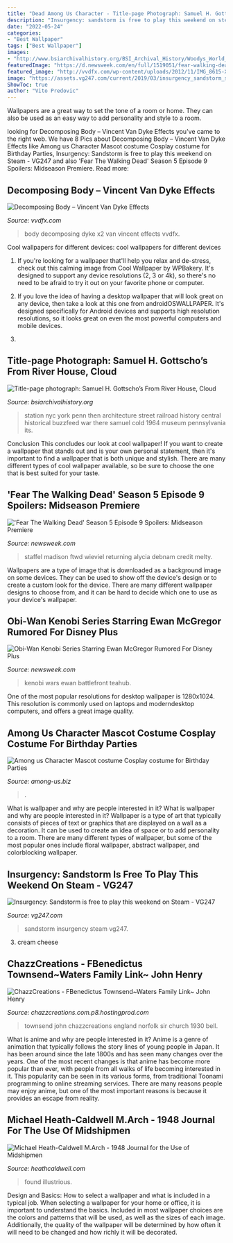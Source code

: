 ```yaml
---
title: "Dead Among Us Character - Title-page Photograph: Samuel H. Gottscho’s From River House, Cloud"
description: "Insurgency: sandstorm is free to play this weekend on steam"
date: "2022-05-24"
categories:
- "Best Wallpaper"
tags: ["Best Wallpaper"]
images:
- "http://www.bsiarchivalhistory.org/BSI_Archival_History/Woodys_World_files/droppedImage_23.jpg"
featuredImage: "https://d.newsweek.com/en/full/1519051/fear-walking-dead-5x09.jpg"
featured_image: "http://vvdfx.com/wp-content/uploads/2012/11/IMG_8615-X2-244x325.jpg"
image: "https://assets.vg247.com/current/2019/03/insurgency_sandstorm_stylised_shot_5.jpg"
ShowToc: true
author: "Vito Predovic"
---
```



Wallpapers are a great way to set the tone of a room or home. They can also be used as an easy way to add personality and style to a room.

	

		
looking for Decomposing Body – Vincent Van Dyke Effects you've came to the right web. We have 8 Pics about Decomposing Body – Vincent Van Dyke Effects like Among us Character Mascot costume Cosplay costume for Birthday Parties, Insurgency: Sandstorm is free to play this weekend on Steam - VG247 and also &#039;Fear The Walking Dead&#039; Season 5 Episode 9 Spoilers: Midseason Premiere. Read more:
		
    
## Decomposing Body – Vincent Van Dyke Effects

<img loading=lazy src="http://vvdfx.com/wp-content/uploads/2012/11/IMG_8615-X2-244x325.jpg" onerror="this.onerror=null;this.src='https://tse3.mm.bing.net/th?id=OIP._bGsZQtSFMmskUVNidBgTQAAAA&amp;pid=15.1';" alt="Decomposing Body – Vincent Van Dyke Effects">

_Source: vvdfx.com_

>body decomposing dyke x2 van vincent effects vvdfx. 

	

Cool wallpapers for different devices:
cool wallpapers for different devices 

1. If you're looking for a wallpaper that'll help you relax and de-stress, check out this calming image from Cool Wallpaper by WPBakery. It's designed to support any device resolutions (2, 3 or 4k), so there's no need to be afraid to try it out on your favorite phone or computer.

2. If you love the idea of having a desktop wallpaper that will look great on any device, then take a look at this one from androidOSWALLPAPER. It's designed specifically for Android devices and supports high resolution resolutions, so it looks great on even the most powerful computers and mobile devices.

3.

    
## Title-page Photograph: Samuel H. Gottscho’s From River House, Cloud

<img loading=lazy src="http://www.bsiarchivalhistory.org/BSI_Archival_History/Woodys_World_files/droppedImage_23.jpg" onerror="this.onerror=null;this.src='https://tse4.mm.bing.net/th?id=OIP.vGFc5rRozmuVzVvsdxGoOgHaKG&amp;pid=15.1';" alt="Title-page photograph: Samuel H. Gottscho’s From River House, Cloud">

_Source: bsiarchivalhistory.org_

>station nyc york penn then architecture street railroad history central historical buzzfeed war there samuel cold 1964 museum pennsylvania its. 

	

Conclusion
This concludes our look at cool wallpaper! If you want to create a wallpaper that stands out and is your own personal statement, then it's important to find a wallpaper that is both unique and stylish. There are many different types of cool wallpaper available, so be sure to choose the one that is best suited for your taste.

    
## &#039;Fear The Walking Dead&#039; Season 5 Episode 9 Spoilers: Midseason Premiere

<img loading=lazy src="https://d.newsweek.com/en/full/1519051/fear-walking-dead-5x09.jpg" onerror="this.onerror=null;this.src='https://tse2.mm.bing.net/th?id=OIP.zQiJ9dIciLwTiuQC7q5F8gHaE8&amp;pid=15.1';" alt="&#039;Fear The Walking Dead&#039; Season 5 Episode 9 Spoilers: Midseason Premiere">

_Source: newsweek.com_

>staffel madison ftwd wieviel returning alycia debnam credit melty. 

	

Wallpapers are a type of image that is downloaded as a background image on some devices. They can be used to show off the device's design or to create a custom look for the device. There are many different wallpaper designs to choose from, and it can be hard to decide which one to use as your device's wallpaper.

    
## Obi-Wan Kenobi Series Starring Ewan McGregor Rumored For Disney Plus

<img loading=lazy src="https://d.newsweek.com/en/full/909551/19.jpg" onerror="this.onerror=null;this.src='https://tse1.mm.bing.net/th?id=OIP.CMFsa_DvyTvdWyQV6gUahgHaE8&amp;pid=15.1';" alt="Obi-Wan Kenobi Series Starring Ewan McGregor Rumored For Disney Plus">

_Source: newsweek.com_

>kenobi wars ewan battlefront teahub. 

	

One of the most popular resolutions for desktop wallpaper is 1280x1024. This resolution is commonly used on laptops and moderndesktop computers, and offers a great image quality.

    
## Among Us Character Mascot Costume Cosplay Costume For Birthday Parties

<img loading=lazy src="https://i0.wp.com/among-us.biz/wp-content/uploads/2021/01/New-Among-us-Red-Character-Red-Mascot-costume-Cosplay-costume-for-Birthday-Parties-Red-Green-Yellow-2.jpg?resize=768%2C768&amp;ssl=1" onerror="this.onerror=null;this.src='https://tse4.mm.bing.net/th?id=OIP.ozlFUsu4qbhTYVGw-xSraQHaHa&amp;pid=15.1';" alt="Among us Character Mascot costume Cosplay costume for Birthday Parties">

_Source: among-us.biz_

>. 

	

What is wallpaper and why are people interested in it?
What is wallpaper and why are people interested in it?
Wallpaper is a type of art that typically consists of pieces of text or graphics that are displayed on a wall as a decoration. It can be used to create an idea of space or to add personality to a room. There are many different types of wallpaper, but some of the most popular ones include floral wallpaper, abstract wallpaper, and colorblocking wallpaper.

    
## Insurgency: Sandstorm Is Free To Play This Weekend On Steam - VG247

<img loading=lazy src="https://assets.vg247.com/current/2019/03/insurgency_sandstorm_stylised_shot_5.jpg" onerror="this.onerror=null;this.src='https://tse3.mm.bing.net/th?id=OIP.0Ck1t8HXC53y98V4X8tQbQHaEK&amp;pid=15.1';" alt="Insurgency: Sandstorm is free to play this weekend on Steam - VG247">

_Source: vg247.com_

>sandstorm insurgency steam vg247. 

	

3. cream cheese 

    
## ChazzCreations - FBenedictus Townsend~Waters Family Link~ John Henry

<img loading=lazy src="http://chazzcreations.com.p8.hostingprod.com/yahoo_site_admin/assets/images/James_Light_Townsend_1862_1930.28215730_std.jpg" onerror="this.onerror=null;this.src='https://tse3.mm.bing.net/th?id=OIP.KB_oBKDrqz9ty2FTdVPsHAAAAA&amp;pid=15.1';" alt="ChazzCreations - FBenedictus Townsend~Waters Family Link~ John Henry">

_Source: chazzcreations.com.p8.hostingprod.com_

>townsend john chazzcreations england norfolk sir church 1930 bell. 

	

What is anime and why are people interested in it?
Anime is a genre of animation that typically follows the story lines of young people in Japan. It has been around since the late 1800s and has seen many changes over the years. One of the most recent changes is that anime has become more popular than ever, with people from all walks of life becoming interested in it. This popularity can be seen in its various forms, from traditional Toonami programming to online streaming services. There are many reasons people may enjoy anime, but one of the most important reasons is because it provides an escape from reality.

    
## Michael Heath-Caldwell M.Arch - 1948 Journal For The Use Of Midshipmen

<img loading=lazy src="https://www.heathcaldwell.com/yahoo_site_admin/assets/images/Illustrious_3.10735203_std.jpg" onerror="this.onerror=null;this.src='https://tse3.mm.bing.net/th?id=OIP.dkjK1FOUeki0I2RJactSxAHaFA&amp;pid=15.1';" alt="Michael Heath-Caldwell M.Arch - 1948 Journal for the Use of Midshipmen">

_Source: heathcaldwell.com_

>found illustrious. 

	

Design and Basics: How to select a wallpaper and what is included in a typical job.
When selecting a wallpaper for your home or office, it is important to understand the basics. Included in most wallpaper choices are the colors and patterns that will be used, as well as the sizes of each image. Additionally, the quality of the wallpaper will be determined by how often it will need to be changed and how richly it will be decorated.

